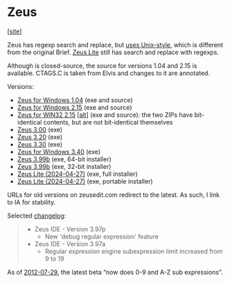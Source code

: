 # Zeus

[[site](https://www.zeusedit.com/index.html)]

Zeus has regexp search and replace, but [uses Unix-style](https://www.zeusedit.com/faq.html),
which is different from the original Brief. [Zeus Lite](https://www.zeusedit.com/lite/index.html)
still has search and replace with regexps.

Although is closed-source, the source for versions 1.04 and 2.15 is available.
CTAGS.C is taken from Elvis and changes to it are annotated.

Versions:
- [Zeus for Windows 1.04](https://archive.org/details/ZEUSV105_ZIP) (exe and source)
- [Zeus for Windows 2.15](https://archive.org/details/ZEUSV215_ZIP) (exe and source)
- [Zeus for WIN32 2.15](https://archive.org/details/ZE32V215_ZIP)
  [[alt](https://archive.org/details/ZE32V215.ZIP)] (exe and source):
  the two ZIPs have bit-identical contents, but are not bit-identical themselves
- [Zeus 3.00](https://archive.org/details/ze32v300_zip) (exe)
- [Zeus 3.20](https://archive.org/details/ze32v320_zip) (exe)
- [Zeus 3.30](https://archive.org/details/ze32v330_zip) (exe)
- [Zeus for Windows 3.40](https://archive.org/details/ze32v340_zip) (exe)
- [Zeus 3.99b](https://web.archive.org/web/20240427112542/https://www.zeusedit.com/z300/ze64v399b.zip)
  (exe, 64-bit installer)
- [Zeus 3.99b](https://web.archive.org/web/20240427112704/https://www.zeusedit.com/z300/ze32v399b.zip)
  (exe, 32-bit installer)
- [Zeus Lite (2024-04-27)](https://web.archive.org/web/20240427112627/https://www.zeusedit.com/lite/bin/zl.zip)
  (exe, full installer)
- [Zeus Lite (2024-04-27)](https://web.archive.org/web/20240427112643/https://www.zeusedit.com/lite/bin/zl-pe.zip)
  (exe, portable installer)

URLs for old versions on zeusedit.com redirect to the latest. As such, I link to
IA for stability.

Selected [changelog](https://www.zeusedit.com/whatsnew.html):
> - Zeus IDE - Version 3.97p
>   - New 'debug regular expression' feature
> - Zeus IDE - Version 3.97a
>   - Regular expression engine subexpression limit increased from 9 to 19

As of [2012-07-29](https://www.zeusedit.com/phpBB3/viewtopic.php?p=9833#p9833),
the latest beta “now does 0-9 and A-Z sub expressions”.
